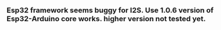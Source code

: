 ### Esp32 framework seems buggy for I2S. Use 1.0.6 version of Esp32-Arduino core works. higher version not tested yet.
